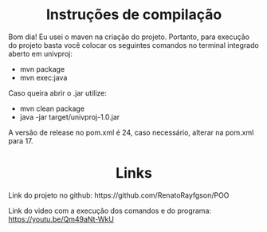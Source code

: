 <h1 align="center"> Instruções de compilação </h1> 

Bom dia! Eu usei o maven na criação do projeto. Portanto, para execução do projeto basta você colocar os seguintes comandos no terminal integrado aberto em univproj: 

* mvn package
* mvn exec:java

Caso queira abrir o .jar utilize:

* mvn clean package
* java -jar target/univproj-1.0.jar

A versão de release no pom.xml é 24, caso necessário, alterar na pom.xml para 17.

<h1 align="center"> Links </h1>
<div id="Links">
Link do projeto no github: 
https://github.com/RenatoRayfgson/POO

Link do video com a execução dos comandos e do programa:
https://youtu.be/Qm49aNt-WkU
</div>
